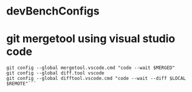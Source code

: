 # devBenchConfigs
# git mergetool using visual studio code
  ```git config --global merge.tool vscode
  git config --global mergetool.vscode.cmd "code --wait $MERGED"
  git config --global diff.tool vscode
  git config --global difftool.vscode.cmd "code --wait --diff $LOCAL $REMOTE"```
